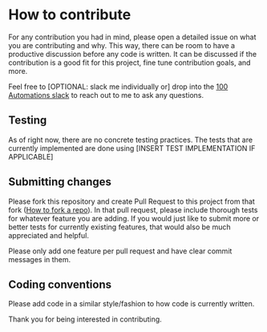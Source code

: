 # How to contribute
For any contribution you had in mind, please open a detailed issue on what you are contributing and why. This way, there can be room to have a productive discussion before any code is written. It can be discussed if the contribution is a good fit for this project, fine tune contribution goals, and more. 

Feel free to [OPTIONAL: slack me individually or] drop into the [100 Automations slack](https://hackforla.slack.com/archives/C018S5TCQE7) to reach out to me to ask any questions.

## Testing

As of right now, there are no concrete testing practices. The tests that are currently implemented are done using [INSERT TEST IMPLEMENTATION IF APPLICABLE]

## Submitting changes

Please fork this repository and create Pull Request to this project from that fork ([How to fork a repo](https://docs.github.com/en/github/getting-started-with-github/fork-a-repo)). In that pull request, please include thorough tests for whatever feature you are adding. If you would just like to submit more or better tests for currently existing features, that would also be much appreciated and helpful. 

Please only add one feature per pull request and have clear commit messages in them.

## Coding conventions

Please add code in a similar style/fashion to how code is currently written.

Thank you for being interested in contributing.
